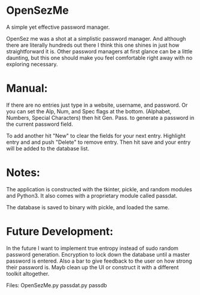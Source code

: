 # OpenSezMe
A simple yet effective password manager.

OpenSez me was a shot at a simplistic password manager. And although there are literally hundreds out there I think this one
shines in just how straightforward it is. Other password managers at first glance can be a little daunting, but this one should make you feel comfortable right away with no exploring necessary.

# Manual:
If there are no entries just type in a website, username, and password. Or you can set the Alp, Num, and Spec flags at the bottom. (Alphabet, Numbers, Special Characters) then hit Gen. Pass. to generate a password in the current password field.

To add another hit "New" to clear the fields for your next entry.
Highlight entry and and push "Delete" to remove entry.
Then hit save and your entry will be added to the database list.

# Notes:
The application is constructed with the tkinter, pickle, and random modules and Python3.
It also comes with a proprietary module called passdat.

The database is saved to binary with pickle, and loaded the same.

# Future Development:
In the future I want to implement true entropy instead of sudo random password generation.
Encryption to lock down the database until a master password is entered.
Also a bar to give feedback to the user on how strong their password is.
Mayb clean up the UI or construct it with a different toolkit altogether.

Files: OpenSezMe.py
       passdat.py
       passdb
       
